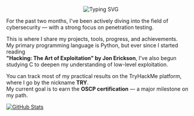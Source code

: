 <p align="center">
  <img src="https://readme-typing-svg.demolab.com?font=Fira+Mono&size=20&pause=1000&color=FFFFFF&center=true&vCenter=true&width=600&lines=Welcome+to+my+mind.;Hello%2C+I+am+KRY.;OSCP+is+not+a+dream%2C+it's+the+plan." alt="Typing SVG" />
</p>

For the past two months, I've been actively diving into the field of cybersecurity — with a strong focus on penetration testing.

This is where I share my projects, tools, progress, and achievements.  
My primary programming language is Python, but ever since I started reading  
**"Hacking: The Art of Exploitation" by Jon Erickson**, I've also begun studying C to deepen my understanding of low-level exploitation.

You can track most of my practical results on the TryHackMe platform, where I go by the nickname **TRY**.  
My current goal is to earn the **OSCP certification** — a major milestone on my path.

[![GitHub Stats](https://github-readme-stats.vercel.app/api?username=KRY&show_icons=true&theme=radical)](https://github.com/CyberKRY)
